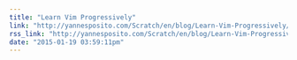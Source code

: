 ```yaml
---
title: "Learn Vim Progressively"
link: "http://yannesposito.com/Scratch/en/blog/Learn-Vim-Progressively/"
rss_link: "http://yannesposito.com/Scratch/en/blog/Learn-Vim-Progressively/"
date: "2015-01-19 03:59:11pm"
---
```

